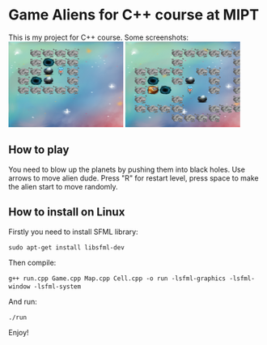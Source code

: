 # Game Aliens for C++ course at MIPT
This is my project for C++ course. Some screenshots:  
<img src="https://raw.githubusercontent.com/malmakova-na/alien_game_cpp/master/screenshots/screen1.png" width="45%"></img> <img src="https://raw.githubusercontent.com/malmakova-na/alien_game_cpp/master/screenshots/screen2.png" width="45%"/>
## How to play
You need to blow up the planets by pushing them into black holes. Use arrows to move alien dude. Press "R" for restart level, press space to make the alien start to move randomly.
## How to install on Linux
Firstly you need to install SFML library:  
```
sudo apt-get install libsfml-dev
```
Then compile:
```
g++ run.cpp Game.cpp Map.cpp Cell.cpp -o run -lsfml-graphics -lsfml-window -lsfml-system
```
And run:
```
./run
```
Enjoy!